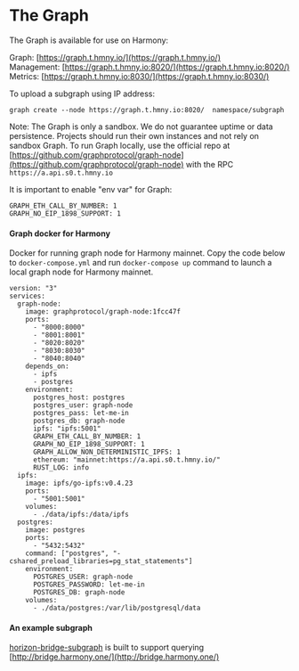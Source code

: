 # The Graph

The Graph is available for use on Harmony:

Graph: [https://graph.t.hmny.io/](https://graph.t.hmny.io/)   
Management: [https://graph.t.hmny.io:8020/](https://graph.t.hmny.io:8020/)   
Metrics: [https://graph.t.hmny.io:8030/](https://graph.t.hmny.io:8030/)  
  
To upload a subgraph using IP address:

```text
graph create --node https://graph.t.hmny.io:8020/  namespace/subgraph
```

Note: The Graph is only a sandbox. We do not guarantee uptime or data persistence. Projects should run their own instances and not rely on sandbox Graph. To run Graph locally, use the official repo at [https://github.com/graphprotocol/graph-node](https://github.com/graphprotocol/graph-node) with the RPC `https://a.api.s0.t.hmny.io` 

It is important to enable "env var" for Graph:

```text
GRAPH_ETH_CALL_BY_NUMBER: 1
GRAPH_NO_EIP_1898_SUPPORT: 1
```

#### Graph docker for Harmony

Docker for running graph node for Harmony mainnet. Copy the code below to `docker-compose.yml` and run `docker-compose up` command to launch a local graph node for Harmony mainnet. 

```text
version: "3"
services:
  graph-node:
    image: graphprotocol/graph-node:1fcc47f
    ports:
      - "8000:8000"
      - "8001:8001"
      - "8020:8020"
      - "8030:8030"
      - "8040:8040"
    depends_on:
      - ipfs
      - postgres
    environment:
      postgres_host: postgres
      postgres_user: graph-node
      postgres_pass: let-me-in
      postgres_db: graph-node
      ipfs: "ipfs:5001"
      GRAPH_ETH_CALL_BY_NUMBER: 1
      GRAPH_NO_EIP_1898_SUPPORT: 1
      GRAPH_ALLOW_NON_DETERMINISTIC_IPFS: 1
      ethereum: "mainnet:https://a.api.s0.t.hmny.io/"
      RUST_LOG: info
  ipfs:
    image: ipfs/go-ipfs:v0.4.23
    ports:
      - "5001:5001"
    volumes:
      - ./data/ipfs:/data/ipfs
  postgres:
    image: postgres
    ports:
      - "5432:5432"
    command: ["postgres", "-cshared_preload_libraries=pg_stat_statements"]
    environment:
      POSTGRES_USER: graph-node
      POSTGRES_PASSWORD: let-me-in
      POSTGRES_DB: graph-node
    volumes:
      - ./data/postgres:/var/lib/postgresql/data
```

#### An example subgraph 

[horizon-bridge-subgraph](https://github.com/harmony-one/horizon-bridge-subgraph) is built to support querying [http://bridge.harmony.one/](http://bridge.harmony.one/)


